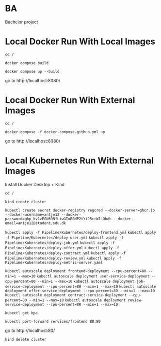 # BA
Bachelor project

# Local Docker Run With Local Images
```cd /```

```docker compose build```

```docker compose up --build```

go to http://localhost:8080/

# Local Docker Run With External Images
```cd /```

```docker-compose -f docker-compose-github.yml up```

go to http://localhost:8080/

# Local Kubernetes Run With External Images
Install Docker Desktop + Kind

```cd /```

```kind create cluster```

```kubectl create secret docker-registry regcred --docker-server=ghcr.io --docker-username=antje12 --docker-password=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 --docker-email=antje12@student.sdu.dk```

```kubectl apply -f Pipeline/Kubernetes/deploy-frontend.yml```
```kubectl apply -f Pipeline/Kubernetes/deploy-user.yml```
```kubectl apply -f Pipeline/Kubernetes/deploy-job.yml```
```kubectl apply -f Pipeline/Kubernetes/deploy-offer.yml```
```kubectl apply -f Pipeline/Kubernetes/deploy-contract.yml```
```kubectl apply -f Pipeline/Kubernetes/deploy-review.yml```
```kubectl apply -f Pipeline/Kubernetes/deploy-metric-server.yaml```

```kubectl autoscale deployment frontend-deployment --cpu-percent=80 --min=1 --max=10```
```kubectl autoscale deployment user-service-deployment --cpu-percent=80 --min=1 --max=10```
```kubectl autoscale deployment job-service-deployment --cpu-percent=80 --min=1 --max=10```
```kubectl autoscale deployment offer-service-deployment --cpu-percent=80 --min=1 --max=10```
```kubectl autoscale deployment contract-service-deployment --cpu-percent=80 --min=1 --max=10```
```kubectl autoscale deployment review-service-deployment --cpu-percent=80 --min=1 --max=10```

```kubectl get hpa```

```kubectl port-forward services/frontend 80:80```

go to http://localhost:80/

```kind delete cluster```
